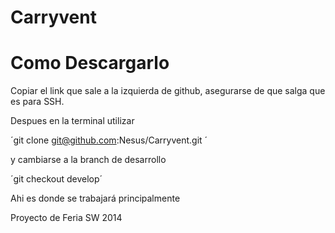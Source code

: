 Carryvent
=========

# Como Descargarlo

Copiar el link que sale a la izquierda de github, asegurarse de que salga que es para SSH.

Despues en la terminal utilizar

´git clone git@github.com:Nesus/Carryvent.git ´

y cambiarse a la branch de desarrollo

´git checkout develop´

Ahi es donde se trabajará principalmente


Proyecto de Feria SW 2014
